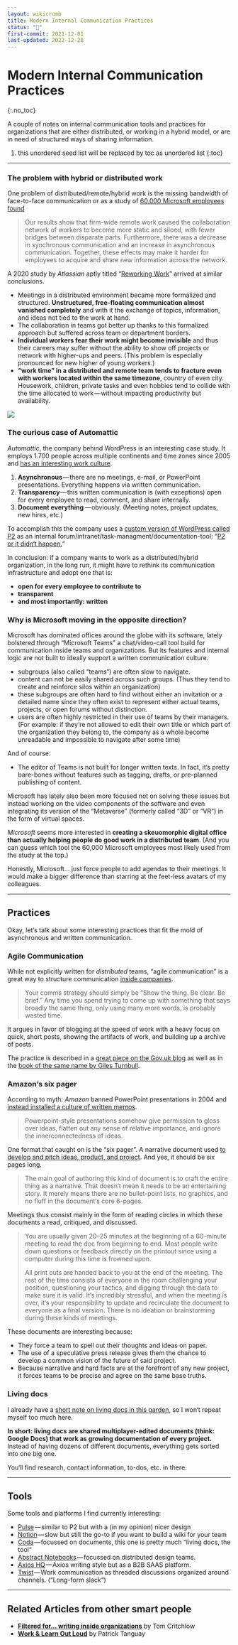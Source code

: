```yaml
---
layout: wikicrumb 
title: Modern Internal Communication Practices
status: "🌿"
first-commit: 2021-12-01
last-updated: 2022-12-28
---
```


# Modern Internal Communication Practices
{:.no_toc}

A couple of notes on internal communication tools and practices for organizations that are either distributed, or working in a hybrid model, or are in need of structured ways of sharing information.

1. this unordered seed list will be replaced by toc as unordered list
{:toc}

---

### The problem with hybrid or distributed work

One problem of distributed/remote/hybrid work is the missing bandwidth of face-to-face communication or as a study of [60,000 Microsoft employees found](https://www.nature.com/articles/s41562-021-01196-4)

> Our results show that firm-wide remote work caused the collaboration network of workers to become more static and siloed, with fewer bridges between disparate parts. Furthermore, there was a decrease in synchronous communication and an increase in asynchronous communication. Together, these effects may make it harder for employees to acquire and share new information across the network.

A 2020 study by *Atlassian* aptly titled “[Reworking Work](https://atlassianblog.wpengine.com/wp-content/uploads/2020/10/executive-summary_reworking-work_atlassian-and-paper-giant.pdf)” arrived at similar conclusions.

- Meetings in a distributed environment became more formalized and structured. **Unstructured, free-floating communication almost vanished completely** and with it the exchange of topics, information, and ideas not tied to the work at hand.
- The collaboration in teams got better up thanks to this formalized approach but suffered across team or department borders.
- **Individual workers fear their work might become invisible** and thus their careers may suffer without the ability to show off projects or network with higher-ups and peers. (This problem is especially pronounced for new higher of young workers.)
- **“work time” in a distributed and remote team tends to fracture even with workers located within the same timezone**, country of even city. Housework, children, private tasks and even hobbies tend to collide with the time allocated to work — without impacting productivity but availability.

![](/img/wiki/remote-timetable.png)

### The curious case of Automattic

*Automattic*, the company behind WordPress is an interesting case study. It employs 1.700 people across multiple continents and time zones since 2005 and [has an interesting work culture](https://techcrunch.com/2021/10/19/automattic-tc1-remote/).

1. **Asynchronous** — there are no meetings, e-mail, or PowerPoint presentations. Everything happens via written communication.
2. **Transparency** — this written communication is (with exceptions) open for every employee to read, comment, and share internally.
3. **Document everything**  — obviously. (Meeting notes, project updates, new hires, etc.)

To accomplish this the company uses a [custom version of WordPress called P2](https://wordpress.com/p2/) as an internal forum/intranet/task-managment/documentation-tool: “[P2 or it didn‘t happen.](https://stephyiu.com/2019/02/17/behind-the-scenes-culture-and-tools-of-remote-work-at-automattic/)“

In conclusion: if a company wants to work as a distributed/hybrid organization, in the long run, it might have to rethink its communication infrastructure and adopt one that is:
- **open for every employee to contribute to**
- **transparent**
- **and most importantly: written**

### Why is Microsoft moving in the opposite direction?

Microsoft has dominated offices around the globe with its software, lately bolstered through “Microsoft Teams” a chat/video-call tool build for communication inside teams and organizations. But its features and internal logic are not built to ideally support a written communication culture.

- subgroups (also called “teams“) are often slow to navigate.
- content can not be easily shared across such groups. (Thus they tend to create and reinforce silos within an organization)
- these subgroups are often hard to find without either an invitation or a detailed name since they often exist to represent either actual teams, projects, or open forums without distinction.
- users are often highly restricted in their use of teams by their managers. (For example: if they‘re not allowed to edit their own title or which part of the organization they belong to, the company as a whole become unreadable and impossible to navigate after some time)

And of course:

- The editor of Teams is not built for longer written texts. In fact, it‘s pretty bare-bones without features such as tagging, drafts, or pre-planned publishing of content.

Microsoft has lately also been more focused not on solving these issues but instead working on the video components of the software and even integrating its version of the “Metaverse” (formerly called “3D” or “VR“) in the form of virtual spaces.

*Microsoft* seems more interested in **creating a skeuomorphic digital office than actually helping people do good work in a distributed team**. (And you can guess which tool the 60,000 Microsoft employees most likely used from the study at the top.)

Honestly, Microsoft... just force people to add agendas to their meetings. It would make a bigger difference than starring at the feet-less avatars of my colleagues.

----

## Practices

Okay, let‘s talk about some interesting practices that fit the mold of asynchronous and written communication.

### Agile Communication

While not explicitly written for *distributed* teams, “agile communication” is a great way to structure communication [inside companies](https://defradigital.blog.gov.uk/a-guide-to-agile-communication/).

> Your comms strategy should simply be “Show the thing. Be clear. Be brief.” Any time you spend trying to come up with something that says broadly the same thing, only using many more words, is probably wasted time.

It argues in favor of blogging at the speed of work with a heavy focus on quick, short posts, showing the artifacts of work, and building up a archive of posts.

The practice is described in a [great piece on the Gov.uk blog](https://defradigital.blog.gov.uk/a-guide-to-agile-communication/) as well as in the [book of the same name by Giles Turnbull](https://agilecommshandbook.com/).

### Amazon‘s six pager

According to myth: *Amazon* banned PowerPoint presentations in 2004 and [instead installed a culture of written memos](https://www.businessinsider.com.au/jeff-bezos-email-against-powerpoint-presentations-2015-7).

> Powerpoint-style presentations somehow give permission to gloss over ideas, flatten out any sense of relative importance, and ignore the innerconnectedness of ideas.

One format that caught on is the “six pager”. A narrative document used [to develop and pitch ideas, product, and project](https://writingcooperative.com/the-anatomy-of-an-amazon-6-pager-fc79f31a41c9). And yes, it should be six pages long.

> The main goal of authoring this kind of document is to craft the entire thing as a narrative. That doesn‘t mean it needs to be an entertaining story. It merely means there are no bullet-point lists, no graphics, and no fluff in the document‘s core 6-pages.

Meetings thus consist mainly in the form of reading circles in which these documents a read, critiqued, and discussed.

> You are usually given 20–25 minutes at the beginning of a 60-minute meeting to read the doc from beginning to end. Most people write down questions or feedback directly on the printout since using a computer during this time is frowned upon.
> 
> All print outs are handed back to you at the end of the meeting. The rest of the time consists of everyone in the room challenging your position, questioning your tactics, and digging through the data to make sure it is valid. It‘s incredibly stressful, and when the meeting is over, it‘s your responsibility to update and recirculate the document to everyone as a final version. There is no ideation or brainstorming during these kinds of meetings.

These documents are interesting because:

- They force a team to spell out their thoughts and ideas on paper.
- The use of a speculative press release gives them the chance to develop a common vision of the future of said project.
- Because narrative and hard facts are at the forefront of any new project, it forces teams to be precise and agree on the same base truths.

### Living docs

I already have a [short note on living docs in this garden](https://johannesklingebiel.de/wiki/Better%20Work/04-Living%20Docs.html), so I won‘t repeat myself too much here.

**In short: living docs are shared multiplayer-edited documents (think: Google Docs) that work as growing documentation of every project.** Instead of having dozens of different documents, everything gets sorted into one big one.

You‘ll find research, contact information, to-dos, etc. in there.

----

## Tools

Some tools and platforms I find currently interesting:

- [Pulse](https://pulseasync.com/) — similar to P2 but with a (in my opinion) nicer design
- [Notion](https://www.notion.so/) — slow but still the go-to if you want to build a wiki for your team
- [Coda](https://coda.io/) — focussed on documents, this one is pretty much “living docs, the tool“
- [Abstract Notebooks](https://www.abstract.com/) — focussed on distributed design teams.
- [Axios HQ](https://www.axioshq.com/) — Axios writing style but as a B2B SAAS platform.
- [Twist](https://twist.com/) — Work communication as threaded discussions organized around channels. (“Long-form slack“)

----

## Related Articles from other smart people

- **[Filtered for... writing inside organizations](https://tomcritchlow.com/2020/05/27/filtered-for-org-writing/)** by Tom Critchlow 
- **[Work & Learn Out Loud](https://sentiers.media/work-and-learn-out-loud/)** by Patrick Tanguay